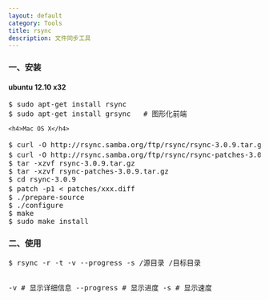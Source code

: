```yaml
---
layout: default
category: Tools
title: rsync
description: 文件同步工具
---
```


<section>
    <div class="page-header">
        <h3>一、安装</h3>
    </div>
    <h4>ubuntu 12.10 x32</h4>
<pre>
$ sudo apt-get install rsync
$ sudo apt-get install grsync   # 图形化前端
</pre>

    <h4>Mac OS X</h4>
<pre>
$ curl -O http://rsync.samba.org/ftp/rsync/rsync-3.0.9.tar.gz             # 下载源代码
$ curl -O http://rsync.samba.org/ftp/rsync/rsync-patches-3.0.9.tar.gz     # 下载补丁
$ tar -xzvf rsync-3.0.9.tar.gz
$ tar -xzvf rsync-patches-3.0.9.tar.gz
$ cd rsync-3.0.9
$ patch -p1 < patches/xxx.diff                                            # 打补丁
$ ./prepare-source
$ ./configure
$ make
$ sudo make install
</pre>
</section>

<section>
    <div class="page-header">
        <h3>二、使用</h3>
    </div>
<pre>
$ rsync -r -t -v --progress -s /源目录 /目标目录

-v          # 显示详细信息
--progress  # 显示进度
-s          # 显示速度
</pre>
</section>
